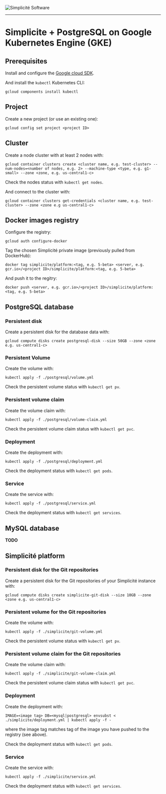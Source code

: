 ![Simplicit&eacute; Software](https://www.simplicite.io/resources/logos/logo250.png)
* * *

Simplicite + PostgreSQL on Google Kubernetes Engine (GKE)
=========================================================

Prerequisites
-------------

Install and configure the [Google cloud SDK](https://cloud.google.com/sdk/docs/install).

And install the `kubectl` Kubernetes CLI:

	gcloud components install kubectl

Project
-------

Create a new project (or use an existing one):

	gcloud config set project <project ID>

Cluster
-------

Create a node cluster with at least 2 nodes with:

	gcloud container clusters create <cluster name, e.g. test-cluster> --num-nodes=<number of nodes, e.g. 2> --machine-type <type, e.g. g1-small> --zone <zone, e.g. us-central1-c>

Check the nodes status with `kubectl get nodes`.

And connect to the cluster with:

	gcloud container clusters get-credentials <cluster name, e.g. test-cluster> --zone <zone e.g us-central1-c>

Docker images registry
----------------------

Configure the registry:

	gcloud auth configure-docker

Tag the chosen Simplicité private image (previously pulled from DockerHub):

	docker tag simplicite/platform:<tag, e.g. 5-beta> <server, e.g. gcr.io>/<project ID>/simplicite/platform:<tag, e.g. 5-beta>

And push it to the regitry:

	docker push <server, e.g. gcr.io>/<project ID>/simplicite/platform:<tag, e.g. 5-beta>

PostgreSQL database
-------------------

### Persistent disk

Create a persistent disk for the database data with:

	gcloud compute disks create postgresql-disk --size 50GB --zone <zone e.g. us-central1-c>

### Persistent Volume

Create the volume with:

	kubectl apply -f ./postgresql/volume.yml

Check the persistent volume status with `kubectl get pv`.

### Persistent volume claim

Create the volume claim with:

	kubectl apply -f ./postgresql/volume-claim.yml

Check the persistent volume claim status with `kubectl get pvc`.

### Deployment

Create the deployment with:

	kubectl apply -f ./postgresql/deployment.yml

Check the deployment status with `kubectl get pods`.

### Service

Create the service with:

	kubectl apply -f ./postgresql/service.yml

Check the deployment status with `kubectl get services`.

MySQL database
--------------

**TODO**

Simplicité platform
-------------------

### Persistent disk for the Git repositories

Create a persistent disk for the Git repositories of your Simplicité instance with:

	gcloud compute disks create simplicite-git-disk --size 10GB --zone <zone e.g. us-central1-c>

### Persistent volume for the Git repositories

Create the volume with:

	kubectl apply -f ./simplicite/git-volume.yml

Check the persistent volume status with `kubectl get pv`.

### Persistent volume claim for the Git repositories

Create the volume claim with:

	kubectl apply -f ./simplicite/git-volume-claim.yml

Check the persistent volume claim status with `kubectl get pvc`.

### Deployment

Create the deployment with:

	IMAGE=<image tag> DB=<mysql|postgresql> envsubst < ./simplicite/deployment.yml | kubectl apply -f -

where the image tag matches tag of the image you have pushed to the registry (see above).

Check the deployment status with `kubectl get pods`.

### Service

Create the service with:

	kubectl apply -f ./simplicite/service.yml

Check the deployment status with `kubectl get services`.
